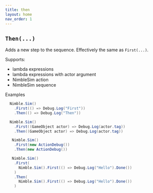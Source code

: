```yaml
---
title: then
layout: home
nav_order: 1
---
```


## `Then(...)`

Adds a new step to the sequence. Effectively the same as `First(...)`.

Supports:

  - lambda expressions
  - lambda expressions with actor argument
  - NimbleSim action
  - NimbleSim sequence

Examples

```csharp
  Nimble.Sim()
    .First(() => Debug.Log("First"))
    .Then(() => Debug.Log("Then"))
```

```csharp
  Nimble.Sim()
    .First((GameObject actor) => Debug.Log(actor.tag))
    .Then((GameObject actor) => Debug.Log(actor.tag))
```

```csharp
   Nimble.Sim()
    .First(new ActionDebug())
    .Then(new ActionDebug())
```

```csharp
   Nimble.Sim()
    .First(
      Nimble.Sim().First(() => Debug.Log("Hello").Done())
    )
    .Then(
      Nimble.Sim().First(() => Debug.Log("Hello").Done())
    )
```
